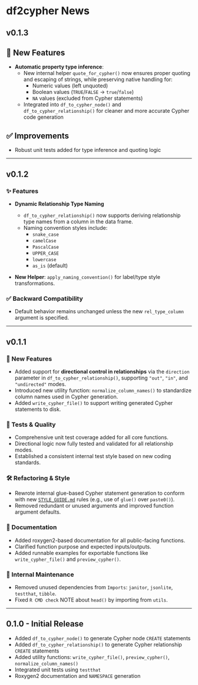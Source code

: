 # df2cypher News

## v0.1.3

## 🚀 New Features

- **Automatic property type inference**:
  - New internal helper `quote_for_cypher()` now ensures proper quoting and escaping of strings, while preserving native handling for:
    - Numeric values (left unquoted)
    - Boolean values (`TRUE`/`FALSE` → `true`/`false`)
    - `NA` values (excluded from Cypher statements)
  - Integrated into `df_to_cypher_node()` and `df_to_cypher_relationship()` for cleaner and more accurate Cypher code generation

## ✅ Improvements

- Robust unit tests added for type inference and quoting logic

---

## v0.1.2

### ✨ Features

- **Dynamic Relationship Type Naming**
  - `df_to_cypher_relationship()` now supports deriving relationship type names from a column in the data frame.
  - Naming convention styles include:
    - `snake_case`
    - `camelCase`
    - `PascalCase`
    - `UPPER_CASE`
    - `lowercase`
    - `as_is` (default)

- **New Helper**: `apply_naming_convention()` for label/type style transformations.

### ✅ Backward Compatibility

- Default behavior remains unchanged unless the new `rel_type_column` argument is specified.

---

## v0.1.1 
### 🚀 New Features
- Added support for **directional control in relationships** via the `direction` parameter in `df_to_cypher_relationship()`, supporting `"out"`, `"in"`, and `"undirected"` modes.
- Introduced new utility function: `normalize_column_names()` to standardize column names used in Cypher generation.
- Added `write_cypher_file()` to support writing generated Cypher statements to disk.

### 🧪 Tests & Quality
- Comprehensive unit test coverage added for all core functions.
- Directional logic now fully tested and validated for all relationship modes.
- Established a consistent internal test style based on new coding standards.

### 🛠 Refactoring & Style
- Rewrote internal glue-based Cypher statement generation to conform with new [`STYLE_GUIDE.md`](./STYLE_GUIDE.md) rules (e.g., use of `glue()` over `paste0()`).
- Removed redundant or unused arguments and improved function argument defaults.

### 📄 Documentation
- Added roxygen2-based documentation for all public-facing functions.
- Clarified function purpose and expected inputs/outputs.
- Added runnable examples for exportable functions like `write_cypher_file()` and `preview_cypher()`.

### 🔧 Internal Maintenance
- Removed unused dependencies from `Imports`: `janitor`, `jsonlite`, `testthat`, `tibble`.
- Fixed `R CMD check` NOTE about `head()` by importing from `utils`.

---

## 0.1.0 - Initial Release
- Added `df_to_cypher_node()` to generate Cypher node `CREATE` statements
- Added `df_to_cypher_relationship()` to generate Cypher relationship `CREATE` statements
- Added utility functions: `write_cypher_file()`, `preview_cypher()`, `normalize_column_names()`
- Integrated unit tests using `testthat`
- Roxygen2 documentation and `NAMESPACE` generation
